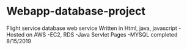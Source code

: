 # Webapp-database-project
Flight service database web service 
Written in Html, java, javascript
-Hosted on AWS
-EC2, RDS
-Java Servlet Pages
-MYSQL
completed 8/15/2019



